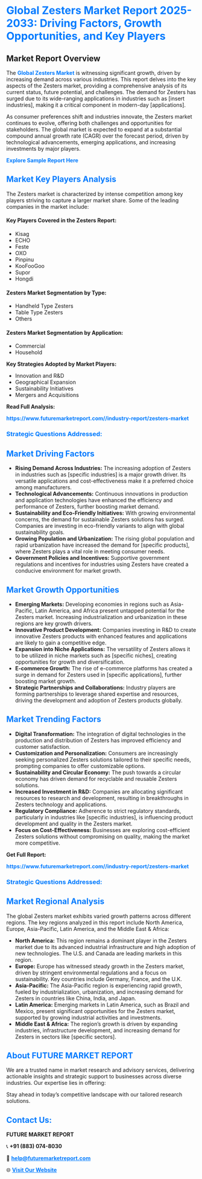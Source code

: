 <h1 style="color: #007BFF;">Global Zesters Market Report 2025-2033: Driving Factors, Growth Opportunities, and Key Players</h1>

<section id="overview">
<h2>Market Report Overview</h2>
<p>The <a href="https://www.futuremarketreport.com//industry-report/zesters-market" style="color: #007BFF; text-decoration: none;"><strong>Global Zesters Market</strong></a> is witnessing significant growth, driven by increasing demand across various industries. This report delves into the key aspects of the Zesters market, providing a comprehensive analysis of its current status, future potential, and challenges. The demand for Zesters has surged due to its wide-ranging applications in industries such as [insert industries], making it a critical component in modern-day [applications].</p>
<p>As consumer preferences shift and industries innovate, the Zesters market continues to evolve, offering both challenges and opportunities for stakeholders. The global market is expected to expand at a substantial compound annual growth rate (CAGR) over the forecast period, driven by technological advancements, emerging applications, and increasing investments by major players.</p>
</section>

<section id="overview">
<p><a href="https://www.futuremarketreport.com//request-sample/reportId=88084" style="color: #007BFF; text-decoration: none;"><strong>Explore Sample Report Here</strong></a></p>
</section>

<section id="key-players">
<h2 style="color: #007BFF;">Market Key Players Analysis</h2>
<p>The Zesters market is characterized by intense competition among key players striving to capture a larger market share. Some of the leading companies in the market include:</p>
<h4>Key Players Covered in the Zesters Report:</h4>
<ul><li>Kisag</li><li>ECHO</li><li>Feste</li><li>OXO</li><li>Pinpinu</li><li>KooFooGoo</li><li>Supor</li><li>Hongdi</li></ul>
<h4>Zesters Market Segmentation by Type:</h4>
<ul><li>Handheld Type Zesters</li><li>Table Type Zesters</li><li>Others</li></ul>

<h4>Zesters Market Segmentation by Application:</h4>
<ul><li>Commercial</li><li>Household</li></ul>
<p><strong>Key Strategies Adopted by Market Players:</strong></p>
<ul>
<li>Innovation and R&D</li>
<li>Geographical Expansion</li>
<li>Sustainability Initiatives</li>
<li>Mergers and Acquisitions</li>
</ul>
</section>

<section>
<p><strong>Read Full Analysis: </strong></p><a href="https://www.futuremarketreport.com//industry-report/zesters-market" style="color: #007BFF; text-decoration: none;"><strong>https://www.futuremarketreport.com//industry-report/zesters-market</strong></a>
<h3 style="color: #007BFF;">Strategic Questions Addressed:</h3>
</section>

<section id="driving-factors">
<h2 style="color: #007BFF;">Market Driving Factors</h2>
<ul>
<li><strong>Rising Demand Across Industries:</strong> The increasing adoption of Zesters in industries such as [specific industries] is a major growth driver. Its versatile applications and cost-effectiveness make it a preferred choice among manufacturers.</li>
<li><strong>Technological Advancements:</strong> Continuous innovations in production and application technologies have enhanced the efficiency and performance of Zesters, further boosting market demand.</li>
<li><strong>Sustainability and Eco-Friendly Initiatives:</strong> With growing environmental concerns, the demand for sustainable Zesters solutions has surged. Companies are investing in eco-friendly variants to align with global sustainability goals.</li>
<li><strong>Growing Population and Urbanization:</strong> The rising global population and rapid urbanization have increased the demand for [specific products], where Zesters plays a vital role in meeting consumer needs.</li>
<li><strong>Government Policies and Incentives:</strong> Supportive government regulations and incentives for industries using Zesters have created a conducive environment for market growth.</li>
</ul>
</section>

<section id="growth-opportunities">
<h2 style="color: #007BFF;">Market Growth Opportunities</h2>
<ul>
<li><strong>Emerging Markets:</strong> Developing economies in regions such as Asia-Pacific, Latin America, and Africa present untapped potential for the Zesters market. Increasing industrialization and urbanization in these regions are key growth drivers.</li>
<li><strong>Innovative Product Development:</strong> Companies investing in R&D to create innovative Zesters products with enhanced features and applications are likely to gain a competitive edge.</li>
<li><strong>Expansion into Niche Applications:</strong> The versatility of Zesters allows it to be utilized in niche markets such as [specific niches], creating opportunities for growth and diversification.</li>
<li><strong>E-commerce Growth:</strong> The rise of e-commerce platforms has created a surge in demand for Zesters used in [specific applications], further boosting market growth.</li>
<li><strong>Strategic Partnerships and Collaborations:</strong> Industry players are forming partnerships to leverage shared expertise and resources, driving the development and adoption of Zesters products globally.</li>
</ul>
</section>

<section id="trending-factors">
<h2 style="color: #007BFF;">Market Trending Factors</h2>
<ul>
<li><strong>Digital Transformation:</strong> The integration of digital technologies in the production and distribution of Zesters has improved efficiency and customer satisfaction.</li>
<li><strong>Customization and Personalization:</strong> Consumers are increasingly seeking personalized Zesters solutions tailored to their specific needs, prompting companies to offer customizable options.</li>
<li><strong>Sustainability and Circular Economy:</strong> The push towards a circular economy has driven demand for recyclable and reusable Zesters solutions.</li>
<li><strong>Increased Investment in R&D:</strong> Companies are allocating significant resources to research and development, resulting in breakthroughs in Zesters technology and applications.</li>
<li><strong>Regulatory Compliance:</strong> Adherence to strict regulatory standards, particularly in industries like [specific industries], is influencing product development and quality in the Zesters market.</li>
<li><strong>Focus on Cost-Effectiveness:</strong> Businesses are exploring cost-efficient Zesters solutions without compromising on quality, making the market more competitive.</li>
</ul>
</section>

<section>
<p><strong>Get Full Report: </strong></p><a href="https://www.futuremarketreport.com//industry-report/zesters-market" style="color: #007BFF; text-decoration: none;"><strong>https://www.futuremarketreport.com//industry-report/zesters-market</strong></a>
<h3 style="color: #007BFF;">Strategic Questions Addressed:</h3>
</section>


<section id="regional-analysis">
<h2 style="color: #007BFF;">Market Regional Analysis</h2>
<p>The global Zesters market exhibits varied growth patterns across different regions. The key regions analyzed in this report include North America, Europe, Asia-Pacific, Latin America, and the Middle East & Africa:</p>
<ul>
<li><strong>North America:</strong> This region remains a dominant player in the Zesters market due to its advanced industrial infrastructure and high adoption of new technologies. The U.S. and Canada are leading markets in this region.</li>
<li><strong>Europe:</strong> Europe has witnessed steady growth in the Zesters market, driven by stringent environmental regulations and a focus on sustainability. Key countries include Germany, France, and the U.K.</li>
<li><strong>Asia-Pacific:</strong> The Asia-Pacific region is experiencing rapid growth, fueled by industrialization, urbanization, and increasing demand for Zesters in countries like China, India, and Japan.</li>
<li><strong>Latin America:</strong> Emerging markets in Latin America, such as Brazil and Mexico, present significant opportunities for the Zesters market, supported by growing industrial activities and investments.</li>
<li><strong>Middle East & Africa:</strong> The region’s growth is driven by expanding industries, infrastructure development, and increasing demand for Zesters in sectors like [specific sectors].</li>
</ul>
</section>

<footer>
<h2 style="color: #007BFF;">About FUTURE MARKET REPORT</h2>
<p>We are a trusted name in market research and advisory services, delivering actionable insights and strategic support to businesses across diverse industries. Our expertise lies in offering:</p>

<p>Stay ahead in today’s competitive landscape with our tailored research solutions.</p>

<h2 style="color: #007BFF;">Contact Us:</h2>
<p><strong>FUTURE MARKET REPORT</strong></p>
<p>📞 <strong>+91 (883) 074-8030</strong></p>
<p>📧 <strong><a href="mailto:help@futuremarketreport.com" style="color: #007BFF;">help@futuremarketreport.com</a></strong></p>
<p>🌐 <strong><a href="https://www.futuremarketreport.com/" style="color: #007BFF;">Visit Our Website</a></strong></p>
</footer>